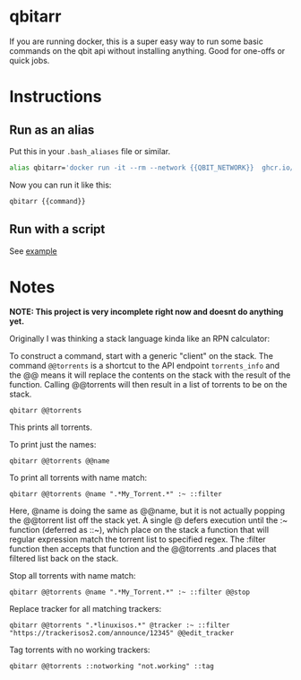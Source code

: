 # qbitarr

If you are running docker, this is a super easy way to run some basic commands on the qbit api without installing anything. Good for one-offs or quick jobs.

# Instructions

## Run as an alias

Put this in your ```.bash_aliases``` file or similar.

```bash
alias qbitarr='docker run -it --rm --network {{QBIT_NETWORK}}  ghcr.io/xmoforf/qbitarr:latest --host {{HOST_IP}} --port {{HOST_PORT}} --username {{QBIT_USERNAME}}'
```

Now you can run it like this:

```bash
qbitarr {{command}}
```

## Run with a script

See [example](launch.sh)

# Notes

**NOTE: This project is very incomplete right now and doesnt do anything yet.**

Originally I was thinking a stack language kinda like an RPN calculator:

To construct a command, start with a generic "client" on the stack. The command ```@@torrents``` is a shortcut to the API endpoint ```torrents_info``` and the @@ means it will replace the contents on the stack with the result of the function. Calling @@torrents will then result in a list of torrents to be on the stack.

```
qbitarr @@torrents
```

This prints all torrents.

To print just the names:

```
qbitarr @@torrents @@name
```

To print all torrents with name match:

```
qbitarr @@torrents @name ".*My_Torrent.*" :~ ::filter
```

Here, @name is doing the same as @@name, but it is not actually popping the @@torrent list off the stack yet. A single @ defers execution until the :~ function (deferred as ::~), which place on the stack a function that will regular expression match the torrent list to specified regex. The :filter function then accepts that function and the @@torrents .and places that filtered list back on the stack.

Stop all torrents with name match:

```
qbitarr @@torrents @name ".*My_Torrent.*" :~ ::filter @@stop
```

Replace tracker for all matching trackers:

```
qbitarr @@torrents ".*linuxisos.*" @tracker :~ ::filter "https://trackerisos2.com/announce/12345" @@edit_tracker
```

Tag torrents with no working trackers:

```
qbitarr @@torrents ::notworking "not.working" ::tag
```
